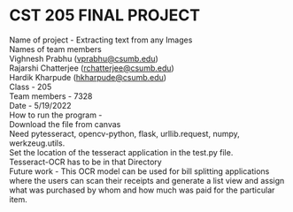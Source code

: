 # CST 205 FINAL PROJECT

Name of project - Extracting text from any Images
<br>
Names of team members
<br>
Vighnesh Prabhu (vprabhu@csumb.edu)
<br>
Rajarshi Chatterjee (rchatterjee@csumb.edu)
<br>
Hardik Kharpude (hkharpude@csumb.edu)
<br>
Class - 205
<br>
Team members - 7328
<br>
Date - 5/19/2022
<br>
How to run the program - 
<br>
Download the file from canvas
<br>
Need pytesseract, opencv-python, flask, urllib.request, numpy, werkzeug.utils.
<br>
Set the location of the tesseract application in the test.py file.
<br>
Tesseract-OCR has to be in that Directory
<br>
Future work - This OCR model can be used for bill splitting applications where the users can scan their receipts and generate a list view and assign what was purchased by whom and how much was paid for the particular item.
